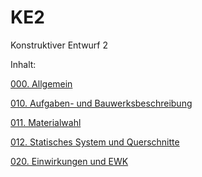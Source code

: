 # KE2
Konstruktiver Entwurf 2

Inhalt:

[000. Allgemein](https://aiztok.github.io/KE2/000_Allgemein.html)

[010. Aufgaben- und Bauwerksbeschreibung](https://aiztok.github.io/KE2/010_Aufgaben-_und_Bauwerksbeschreibung.html)

[011. Materialwahl](https://aiztok.github.io/KE2/011_Materialwahl.html)

[012. Statisches System und Querschnitte](https://aiztok.github.io/KE2/012_Statisches_System_und_Querschnitte.html)

[020. Einwirkungen und EWK](https://aiztok.github.io/KE2/020_Einwirkungen_und_EWK.html)
